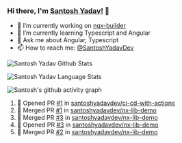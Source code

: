 ### Hi there, I'm [Santosh Yadav!](https://santoshyadav.dev) 👋

- 🔭 I’m currently working on [ngx-builder](https://github.com/ngx-builders)
- 🌱 I’m currently learning Typescript and Angular
- 💬 Ask me about Angular, Typescript
- 📫 How to reach me: [@SantoshYadavDev](https://twitter.com/SantoshYadavDev)

![Santosh Yadav Github Stats](https://github-readme-stats.anuraghazra1.vercel.app/api?username=SantoshYadavDev&show_icons=true&include_all_commits=true&theme=radical)

![Santosh Yadav Language Stats](https://github-readme-stats.anuraghazra1.vercel.app/api/top-langs/?username=SantoshYadavDev&layout=compact&theme=radical)

![Santosh's github activity graph](https://activity-graph.herokuapp.com/graph?username=SantoshYadavDev&theme=dracula)

<!--START_SECTION:activity-->
1. 💪 Opened PR [#1](https://github.com/santoshyadavdev/ci-cd-with-actions/pull/1) in [santoshyadavdev/ci-cd-with-actions](https://github.com/santoshyadavdev/ci-cd-with-actions)
2. 🎉 Merged PR [#1](https://github.com/santoshyadavdev/nx-lib-demo/pull/1) in [santoshyadavdev/nx-lib-demo](https://github.com/santoshyadavdev/nx-lib-demo)
3. 🎉 Merged PR [#3](https://github.com/santoshyadavdev/nx-lib-demo/pull/3) in [santoshyadavdev/nx-lib-demo](https://github.com/santoshyadavdev/nx-lib-demo)
4. 💪 Opened PR [#3](https://github.com/santoshyadavdev/nx-lib-demo/pull/3) in [santoshyadavdev/nx-lib-demo](https://github.com/santoshyadavdev/nx-lib-demo)
5. 🎉 Merged PR [#2](https://github.com/santoshyadavdev/nx-lib-demo/pull/2) in [santoshyadavdev/nx-lib-demo](https://github.com/santoshyadavdev/nx-lib-demo)
<!--END_SECTION:activity-->
